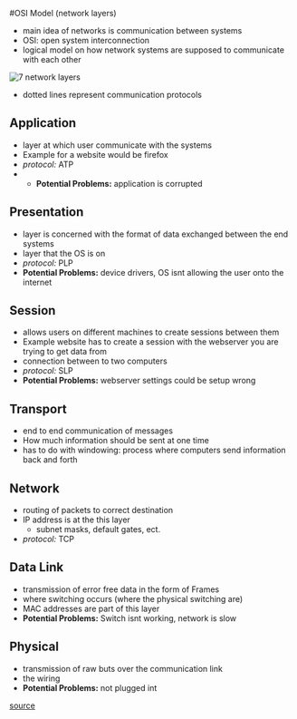 #OSI Model (network layers)


- main idea of networks is communication between systems
- OSI: open system interconnection
- logical model on how network systems are supposed to communicate with each other

![7 network layers](../pictures/network-layers.png)

- dotted lines represent communication protocols

## Application
- layer at which user communicate with the systems
- Example for a website would be firefox
- *protocol:* ATP 
- - **Potential Problems:** application is corrupted

## Presentation
- layer is concerned with the format of data exchanged between the end systems
- layer that the OS is on
- *protocol:* PLP 
- **Potential Problems:** device drivers, OS isnt allowing the user onto the internet 


## Session
- allows users on different machines to create sessions between them
- Example website has to create a session with the webserver you are trying to get data from
- connection between to two computers
- *protocol:* SLP 
- **Potential Problems:** webserver settings could be setup wrong


## Transport
- end to end communication of messages
- How much information should be sent at one time
- has to do with windowing: process where computers send information back and forth

## Network
- routing of packets to correct destination
- IP address is at the this layer
	- subnet masks, default gates, ect.
-  *protocol:* TCP

## Data Link
- transmission of error free data in the form of Frames
- where switching occurs (where the physical switching are)
- MAC addresses are part of this layer
- **Potential Problems:** Switch isnt working, network is slow

## Physical
- transmission of raw buts over the communication link
- the wiring
- **Potential Problems:** not plugged int

[source](https://www.youtube.com/watch?v=HEEnLZV2wGI)